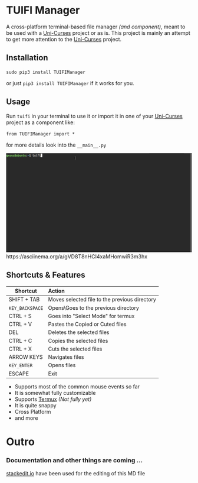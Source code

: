 
# TUIFI Manager

A cross-platform terminal-based file manager *(and component)*, meant to be used with a [Uni-Curses](https://github.com/unicurses/unicurses) project or as is. This project is mainly an attempt to get more attention to the [Uni-Curses](https://github.com/unicurses/unicurses) project.

## Installation
```terminal
sudo pip3 install TUIFIManager
```
or just `pip3 install TUIFIManager` if it works for you.

## Usage

Run `tuifi` in your terminal to use it or import it in one of your [Uni-Curses](https://github.com/unicurses/unicurses) project as a component like:
```
from TUIFIManager import *
```
for more details look into the `__main__.py`

<img src="/Peek.gif">
https://asciinema.org/a/gVD8T8nHCI4xaMHomwiR3m3hx

## Shortcuts & Features 
| Shortcut | Action |
|----|:----|
|SHIFT + TAB| Moves selected file to the previous directory
|`KEY_BACKSPACE`| Opens\Goes to the previous directory
|CTRL + S| Goes into "Select Mode" for termux |
|CTRL + V| Pastes the Copied or Cuted files|
|DEL| Deletes the selected files
|CTRL + C| Copies the selected files|
|CTRL + X| Cuts the selected files|
|ARROW KEYS| Navigates files|
|`KEY_ENTER`| Opens files|
|ESCAPE| Exit|

* Supports most of the common mouse events so far
* It is somewhat fully customizable
* Supports [Termux](https://github.com/termux) *(Not fully yet)*
* It is quite snappy
* Cross Platform 
* and  more

# Outro 
### Documentation and other things are coming ...  
[stackedit.io](https://stackedit.io/app) have been used for the editing of this MD file
